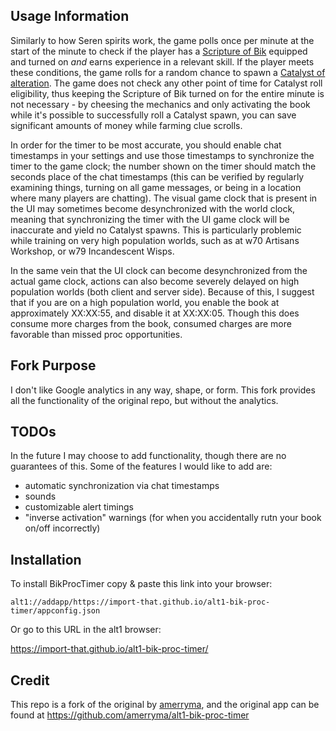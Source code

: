 ## Usage Information
Similarly to how Seren spirits work, the game polls once per minute at the start of the minute to check if the player has a [Scripture of Bik](https://runescape.wiki/w/Scripture_of_Bik) equipped and turned on _and_ earns experience in a relevant skill. If the player meets these conditions, the game rolls for a random chance to spawn a [Catalyst of alteration](https://runescape.wiki/w/Catalyst_of_alteration). The game does not check any other point of time for Catalyst roll eligibility, thus keeping the Scripture of Bik turned on for the entire minute is not necessary - by cheesing the mechanics and only activating the book while it's possible to successfully roll a Catalyst spawn, you can save significant amounts of money while farming clue scrolls.

In order for the timer to be most accurate, you should enable chat timestamps in your settings and use those timestamps to synchronize the timer to the game clock; the number shown on the timer should match the seconds place of the chat timestamps (this can be verified by regularly examining things, turning on all game messages, or being in a location where many players are chatting). The visual game clock that is present in the UI may sometimes become desynchronized with the world clock, meaning that synchronizing the timer with the UI game clock will be inaccurate and yield no Catalyst spawns. This is particularly problemic while training on very high population worlds, such as at w70 Artisans Workshop, or w79 Incandescent Wisps.

In the same vein that the UI clock can become desynchronized from the actual game clock, actions can also become severely delayed on high population worlds (both client and server side). Because of this, I suggest that if you are on a high population world, you enable the book at approximately XX:XX:55, and disable it at XX:XX:05. Though this does consume more charges from the book, consumed charges are more favorable than missed proc opportunities.

## Fork Purpose
I don't like Google analytics in any way, shape, or form. This fork provides all the functionality of the original repo, but without the analytics.

## TODOs
In the future I may choose to add functionality, though there are no guarantees of this. Some of the features I would like to add are:
- automatic synchronization via chat timestamps
- sounds
- customizable alert timings
- "inverse activation" warnings (for when you accidentally rutn your book on/off incorrectly)

## Installation
To install BikProcTimer copy & paste this link into your browser:
```
alt1://addapp/https://import-that.github.io/alt1-bik-proc-timer/appconfig.json
```

Or go to this URL in the alt1 browser:

https://import-that.github.io/alt1-bik-proc-timer/

## Credit
This repo is a fork of the original by [amerryma](https://github.com/amerryma), and the original app can be found at https://github.com/amerryma/alt1-bik-proc-timer
